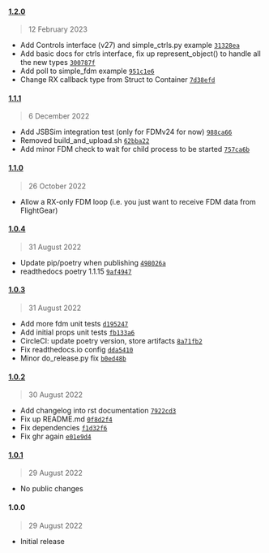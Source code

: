 #### [1.2.0](https://github.com/julianneswinoga/flightgear-python/compare/1.1.1...1.2.0)

> 12 February 2023

- Add Controls interface (v27) and simple_ctrls.py example [`31328ea`](https://github.com/julianneswinoga/flightgear-python/commit/31328eacea1f5a3eb4307fdeea8c9bd488acc91b)
- Add basic docs for ctrls interface, fix up represent_object() to handle all the new types [`300787f`](https://github.com/julianneswinoga/flightgear-python/commit/300787f63fd88929541d2065c5663656afe41f8f)
- Add poll to simple_fdm example [`951c1e6`](https://github.com/julianneswinoga/flightgear-python/commit/951c1e6b8168be75e2f06631d8f451f02ef0138a)
- Change RX callback type from Struct to Container [`7d38efd`](https://github.com/julianneswinoga/flightgear-python/commit/7d38efd7c6444a4203e5caf1884b2318434b5567)

#### [1.1.1](https://github.com/julianneswinoga/flightgear-python/compare/1.1.0...1.1.1)

> 6 December 2022

- Add JSBSim integration test (only for FDMv24 for now) [`988ca66`](https://github.com/julianneswinoga/flightgear-python/commit/988ca66ca2572fa10078595c418500c231e568d5)
- Removed build_and_upload.sh [`62bba22`](https://github.com/julianneswinoga/flightgear-python/commit/62bba22a01d98cd634f6e24ffba63e238c2f5fe3)
- Add minor FDM check to wait for child process to be started [`757ca6b`](https://github.com/julianneswinoga/flightgear-python/commit/757ca6b6a9e0b95c41e20e79f3af37510ff4f7d4)

#### [1.1.0](https://github.com/julianneswinoga/flightgear-python/compare/1.0.4...1.1.0)

> 26 October 2022

- Allow a RX-only FDM loop (i.e. you just want to receive FDM data from FlightGear)

#### [1.0.4](https://github.com/julianneswinoga/flightgear-python/compare/1.0.3...1.0.4)

> 31 August 2022

- Update pip/poetry when publishing [`498026a`](https://github.com/julianneswinoga/flightgear-python/commit/498026a180577dd6aef09b2ab195415ad2242a00)
- readthedocs poetry 1.1.15 [`9af4947`](https://github.com/julianneswinoga/flightgear-python/commit/9af4947943691c43aa8930d04df2989ba4c4784b)

#### [1.0.3](https://github.com/julianneswinoga/flightgear-python/compare/1.0.2...1.0.3)

> 31 August 2022

- Add more fdm unit tests [`d195247`](https://github.com/julianneswinoga/flightgear-python/commit/d19524757e6bbc943e0f1b9b69464fb8207e39cf)
- Add initial props unit tests [`fb133a6`](https://github.com/julianneswinoga/flightgear-python/commit/fb133a606b2fc478afa885ee51fe090a7536d920)
- CircleCI: update poetry version, store artifacts [`8a71fb2`](https://github.com/julianneswinoga/flightgear-python/commit/8a71fb29acf1b37140e9c9e759b4a21071aca0d0)
- Fix readthedocs.io config [`dda5410`](https://github.com/julianneswinoga/flightgear-python/commit/dda5410bf8269ea7c8ea209f6b282a83b43c4480)
- Minor do_release.py fix [`b0ed48b`](https://github.com/julianneswinoga/flightgear-python/commit/b0ed48b83cf945c41bf6cf45ff8619e253c50a2f)

#### [1.0.2](https://github.com/julianneswinoga/flightgear-python/compare/1.0.1...1.0.2)

> 30 August 2022

- Add changelog into rst documentation [`7922cd3`](https://github.com/julianneswinoga/flightgear-python/commit/7922cd30943cdf9c7148cf913737a6c1ac3b36fc)
- Fix up README.md [`0f8d2f4`](https://github.com/julianneswinoga/flightgear-python/commit/0f8d2f4a5d07592bfe216d7b48c292a0cd226a0d)
- Fix dependencies [`f1d32f6`](https://github.com/julianneswinoga/flightgear-python/commit/f1d32f6643dacc75725752118d86507eefa029f8)
- Fix ghr again [`e01e9d4`](https://github.com/julianneswinoga/flightgear-python/commit/e01e9d4fa97b581644a14b09008e3f5b631d27dc)

#### [1.0.1](https://github.com/julianneswinoga/flightgear-python/compare/1.0.0...1.0.1)

> 29 August 2022

- No public changes

#### 1.0.0

> 29 August 2022

- Initial release
